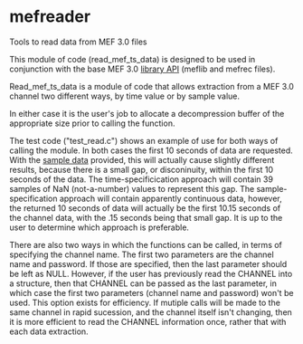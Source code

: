 # mefreader
Tools to read data from MEF 3.0 files

This module of code (read_mef_ts_data) is designed to be used in conjunction with the base
MEF 3.0 [library API](https://github.com/msel-source/meflib) (meflib and mefrec files).

Read_mef_ts_data is a module of code that allows extraction from a MEF 3.0 channel two different ways, by time value or by sample value.

In either case it is the user's job to allocate a decompression buffer of the appropriate size prior to calling the function.

The test code ("test_read.c") shows an example of use for both ways of calling the module.  In both cases the first 10 seconds of data are requested.  With the [sample data](https://github.com/msel-source/sampledata) provided, this will actually cause slightly different results, because there is a small gap, or disconinuity, within the first 10 seconds of the data.  The time-specificication approach will contain 39 samples of NaN (not-a-number) values to represent this gap.  The sample-specification approach will contain apparently continuous data, however, the returned 10 seconds of data will actually be the first 10.15 seconds of the channel data, with the .15 seconds being that small gap.  It is up to the user to determine which approach is preferable.

There are also two ways in which the functions can be called, in terms of specifying the channel name.  The first two parameters are the channel name and password.  If those are specified, then the last parameter should be left as NULL.  However, if the user has previously read the CHANNEL into a structure, then that CHANNEL can be passed as the last parameter, in which case the first two parameters (channel name and password) won't be used.  This option exists for efficiency.  If mutiple calls will be made to the same channel in rapid sucession, and the channel itself isn't changing, then it is more efficient to read the CHANNEL information once, rather that with each data extraction.

